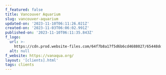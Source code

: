 ```yaml
---
f_featured: false
title: Vancouver Aquarium
slug: vancouver-aquarium
updated-on: '2023-11-10T06:11:26.021Z'
created-on: '2023-11-03T06:06:02.991Z'
published-on: '2023-11-10T06:11:35.843Z'
f_logo:
  url: >-
    https://cdn.prod.website-files.com/64f7b8a17f5d6b6cd4688027/65448dd20563b651a58d6234_vancouver-aquarium.svg
  alt: null
f_website: https://vanaqua.org/
layout: '[clients].html'
tags: clients
---
```



